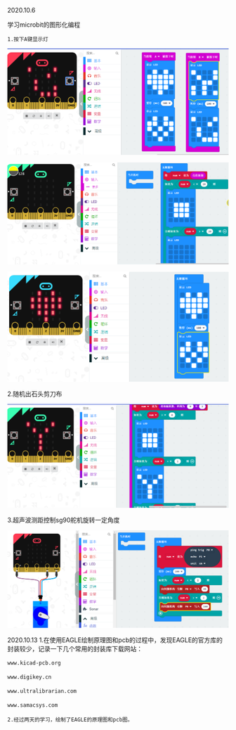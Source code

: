 2020.10.6

   学习microbit的图形化编程
   
    1.按下A键显示灯

![image](https://github.com/zzpiv/work-report1/blob/master/images/button.PNG)

![image](https://github.com/zzpiv/work-report1/blob/master/images/light.PNG)
   
![image](https://github.com/zzpiv/work-report1/blob/master/images/led.PNG)

   2.随机出石头剪刀布

![image](https://github.com/zzpiv/work-report1/blob/master/images/caiquan.PNG)

   3.超声波测距控制sg90舵机旋转一定角度
   
![image](https://github.com/zzpiv/work-report1/blob/master/images/sg90.PNG)

2020.10.13
    1.在使用EAGLE绘制原理图和pcb的过程中，发现EAGLE的官方库的封装较少，记录一下几个常用的封装库下载网站：
    
    www.kicad-pcb.org
    
    www.digikey.cn
    
    www.ultralibrarian.com
    
    www.samacsys.com
    
    2.经过两天的学习，绘制了EAGLE的原理图和pcb图。

